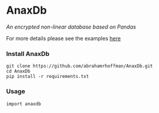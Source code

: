 # AnaxDb
<i>An encrypted non-linear database based on Pandas</i>

For more details please see the examples <a href="https://github.com/abrahamrhoffman/AnaxDb/tree/master/examples">here</a>

### Install AnaxDb

```
git clone https://github.com/abrahamrhoffman/AnaxDb.git
cd AnaxDb
pip install -r requirements.txt
```

### Usage

```
import anaxdb
```

